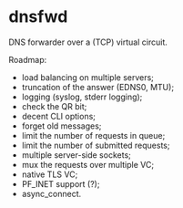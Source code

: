 # dnsfwd

DNS forwarder over a (TCP) virtual circuit.

Roadmap:

* load balancing on multiple servers;
* truncation of the answer (EDNS0, MTU);
* logging (syslog, stderr logging);
* check the QR bit;
* decent CLI options;
* forget old messages;
* limit the number of requests in queue;
* limit the number of submitted requests;
* multiple server-side sockets;
* mux the requests over multiple VC;
* native TLS VC;
* PF_INET support (?);
* async_connect.
